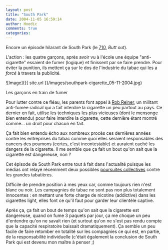 ```yaml
---
layout: post
title: "South Park"
date: 2004-11-05 16:59:14
author: Hoedic
comments: true
categories: 
---
```



Encore un épisode hilarant de South Park (le [710](http://www.southparkstudios.com/show/guide.html?season=7&min=2),  *Butt out*).

L'action : les quatre garçons, après avoir vu à l'école une équipe "anti-cigarette" essaient de fumer (logique) et finissent par se faire prendre. Pour éviter la punition, ils mettent ça sur le dos de l'industrie du tabac qui les a *forcé* à travers la publicité.

![Image]({{ site.url }}/images/southpark-cigarette_05-11-2004.jpg)
<div class="photoattrib">Les garçons en train de fumer</div>



Pour lutter contre ce fléau, les parents font appel à [Rob Reiner](http://www.imdb.com/name/nm0001661/), un militant anti-fumée radical qui a fait interdire la cigarette un peu partout au pays. Ce dernier en fait, utilise les techniques les plus vicieuses (dont le mensonge bien entendu) pour faire interdire la cigarette, cette dernière étant montré comme... un droit pour chacun en fait.

Ça fait bien entendu écho aux nombreux procès ces dernières années contre les entreprises du tabac comme quoi elles seraient responsables des cancers des poumons (certes, c'est incontestable) et auraient caché les dangers de la cigarette. Il me semble que ça fait un bout qu'on sait que la cigarette est dangereuse, non ?

Cet épisode de South Park entre tout à fait dans l'actualité puisque les médias ont relayé récemment deux possibles [poursuites collectives](http://montreal.cbc.ca/regionalnews/caches/qc_smoking20041104.html) contre les grandes tabatières.

Difficile de prendre position à mes yeux car, comme toujours rien n'est blanc ou noir. Les campagnies de tabac ne sont pas non plus totalement innocentes : en mettant une forte charge de nicotine (addictive) dans les cigarettes light, elles font ce qu'il faut pour garder leur clientèle captive.

Après ça, ça fait un bout de temps qu'on sait que la cigarette est dangereuse, quand on fume 3 paquets par jour, ça me choque un peu d'entendre qu'on ne savait rien (et surtout qu'on ne s'est pas rendu compte que la capacité respiratoire baissait dramatiquement). Ça semble un peu facile de faire retomber en totalité sur les compagnies ce qui est, en partie, de la responsabilité individuelle (c'était également la conclusion de South Park qui est devenu mon maître à penser ;)